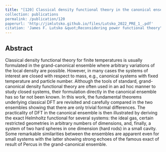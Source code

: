 ```yaml
---
title: "[120] Classical density functional theory in the canonical ensemble
collection: publications
permalink: /publication/120
paperurl: 'http://jimlutsko.github.io/files/Lutsko_2022_PRE_1_.pdf'
citation: 'James F. Lutsko &quot;Reconsidering power functional theory"&quot;, <i>Phys. Rev. E</i>, 105, 034120 (2022); doi:10.1103/PhysRevE.105.034120
---
```

Abstract
---
Classical density functional theory for finite temperatures is usually formulated in the grand-canonical ensemble where arbitrary variations of the local density are possible. However, in many cases the systems of interest are closed with respect to mass, e.g., canonical systems with fixed temperature and particle number. Although the tools of standard, grand-canonical density functional theory are often used in an ad hoc manner to study closed systems, their formulation directly in the canonical ensemble has so far not been known. In this work, the fundamental theorems underlying classical DFT are revisited and carefully compared in the two ensembles showing that there are only trivial formal differences. The practicality of DFT in the canonical ensemble is then illustrated by deriving the exact Helmholtz functional for several systems: the ideal gas, certain restricted geometries in arbitrary numbers of dimensions, and, finally, a system of two hard spheres in one dimension (hard rods) in a small cavity. Some remarkable similarities between the ensembles are apparent even for small systems with the latter showing strong echoes of the famous exact of result of Percus in the grand-canonical ensemble.


